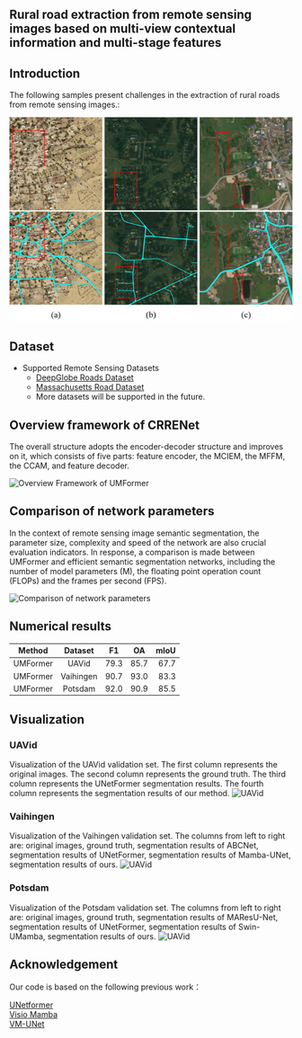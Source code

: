 ## Rural road extraction from remote sensing images based on multi-view contextual information and multi-stage features

## Introduction

The following samples present challenges in the extraction of rural roads from remote sensing images.:

![Introduction](/Image/image.png)

## Dataset

- Supported Remote Sensing Datasets
  - [DeepGlobe Roads Dataset](https://www.kaggle.com/datasets/balraj98/deepglobe-road-extraction-dataset) 
  - [Massachusetts Road Dataset](https://www.cs.toronto.edu/~vmnih/data/)
  - More datasets will be supported in the future.

## Overview framework of CRRENet

The overall structure adopts the encoder-decoder structure and improves on it, which consists of five parts: feature encoder, the MCIEM, the MFFM, the CCAM, and feature decoder.

![Overview Framework of UMFormer](/Image/CRRENet.jpg)


## Comparison of network parameters

In the context of remote sensing image semantic segmentation, the parameter size, complexity and speed of the network are also crucial evaluation indicators. In response, a comparison is made between UMFormer and efficient semantic segmentation networks, including the number of model parameters (M), the floating point operation count (FLOPs) and the frames per second (FPS).

![Comparison of network parameters](/Image/Comparison-of-network-parameters.jpg)

## Numerical results
|   Method   |  Dataset  |  F1  |  OA  | mIoU |
|:----------:|:---------:|:----:|:----:|-----:|
|  UMFormer  |   UAVid   | 79.3 | 85.7 | 67.7 |
|  UMFormer  | Vaihingen | 90.7 | 93.0 | 83.3 |
|  UMFormer  |  Potsdam  | 92.0 | 90.9 | 85.5 |


## Visualization

### UAVid
Visualization of the UAVid validation set. The first column represents the original images. The second column represents the ground truth. The third column represents the UNetFormer segmentation results. The fourth column represents the segmentation results of our method.
![UAVid](/Image/uavid.jpg)

### Vaihingen
Visualization of the Vaihingen validation set. The columns from left to right are: original images, ground truth, segmentation results of ABCNet, segmentation results of UNetFormer, segmentation results of Mamba-UNet, segmentation results of ours.
![UAVid](/Image/vaihingen.jpg)

### Potsdam
Visualization of the Potsdam validation set. The columns from left to right are: original images, ground truth, segmentation results of MAResU-Net, segmentation results of UNetFormer, segmentation results of Swin-UMamba, segmentation results of ours.
![UAVid](/Image/potsdam.jpg)

## Acknowledgement

Our code is based on the following previous work：  

[UNetformer](https://github.com/WangLibo1995/GeoSeg)  
[Visio Mamba](https://github.com/hustvl/Vim)  
[VM-UNet](https://github.com/JCruan519/VM-UNet/tree/main)

